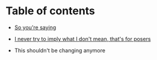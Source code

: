# Table of contents

* [So you're saying](README.md)

* [I never try to imply what I don't mean, that's for posers](https://github.com/)

* This shouldn't be changing anymore
